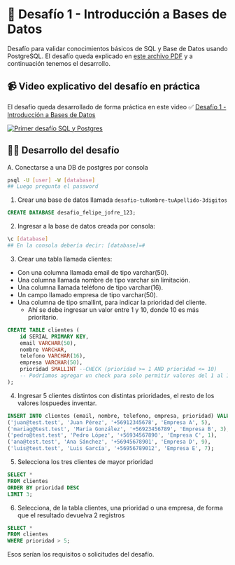 # 🚀 Desafío 1 - Introducción a Bases de Datos

Desafío para validar conocimientos básicos de SQL y Base de Datos usando PostgreSQL. El desafío queda explicado en [este archivo PDF](https://github.com/felipejoq/desafios-sql-postgres-db/blob/main/desafio-01/01-intro-base-de-datos.pdf) y a continuación tenemos el desarrollo.

## 📹 Video explicativo del desafío en práctica

El desafío queda desarrollado de forma práctica en este video ✅ [Desafío 1 - Introducción a Bases de Datos](https://youtu.be/fQsNY8sUD6M)

<a href="https://youtu.be/fQsNY8sUD6M" target="_blank">
<image
    src="https://github.com/felipejoq/desafios-sql-postgres-db/assets/35277450/eb8455b6-8e85-46a3-8db9-c24c7b364006"
    alt="Primer desafío SQL y Postgres"
/>
</a>

## 👨‍💻 Desarrollo del desafío

A. Conectarse a una DB de postgres por consola

```bash
psql -U [user] -W [database]
## Luego pregunta el password
```

1. Crear una base de datos llamada ```desafio-tuNombre-tuApellido-3digitos```

```sql
CREATE DATABASE desafio_felipe_jofre_123;
```

2. Ingresar a la base de datos creada por consola:

```bash
\c [database]
## En la consola debería decir: [database]=#
```

3. Crear una tabla llamada clientes:
   
* Con una columna llamada email de tipo varchar(50).
* Una columna llamada nombre de tipo varchar sin limitación.
* Una columna llamada teléfono de tipo varchar(16).
* Un campo llamado empresa de tipo varchar(50).
* Una columna de tipo smallint, para indicar la prioridad del cliente.
    * Ahí se debe ingresar un valor entre 1 y 10, donde 10 es más prioritario.

```sql
CREATE TABLE clientes (
    id SERIAL PRIMARY KEY,
    email VARCHAR(50),
    nombre VARCHAR,
    telefono VARCHAR(16),
    empresa VARCHAR(50),
    prioridad SMALLINT --CHECK (prioridad >= 1 AND prioridad <= 10)
    -- Podríamos agregar un check para solo permitir valores del 1 al 10.
);
```

4. Ingresar 5 clientes distintos con distintas prioridades, el resto de los valores lospuedes inventar.

```sql
INSERT INTO clientes (email, nombre, telefono, empresa, prioridad) VALUES
('juan@test.test', 'Juan Pérez', '+56912345678', 'Empresa A', 5),
('mariag@test.test', 'María González', '+56923456789', 'Empresa B', 3),
('pedro@test.test', 'Pedro López', '+56934567890', 'Empresa C', 1),
('ana@test.test', 'Ana Sánchez', '+56945678901', 'Empresa D', 9),
('luis@test.test', 'Luis García', '+56956789012', 'Empresa E', 7);
```

5. Selecciona los tres clientes de mayor prioridad

```sql
SELECT *
FROM clientes
ORDER BY prioridad DESC
LIMIT 3;
```

6. Selecciona, de la tabla clientes, una prioridad o una empresa, de forma que el resultado devuelva 2 registros

```sql
SELECT *
FROM clientes
WHERE prioridad > 5;
```

Esos serían los requisitos o solicitudes del desafío.
